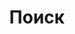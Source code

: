 ---
title: "Поиск"
slug: "search"
layout: "search"
outputs:
    - html
    - json
menu:
    main:
        weight: -60
        params: 
            icon: search
---